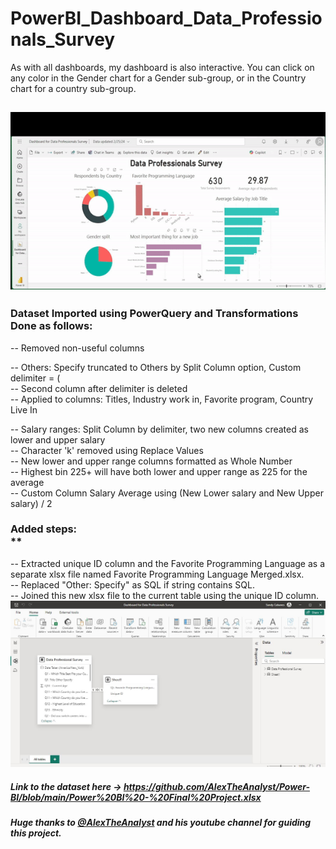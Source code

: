 # PowerBI_Dashboard_Data_Professionals_Survey

As with all dashboards, my dashboard is also interactive.  You can click on any color in the Gender chart for a Gender sub-group, or in the Country chart for a country sub-group.

## ![Here's the walk-through of the dashboard](powerbi_dataprofessionals_survey.gif)

### Dataset Imported using PowerQuery and Transformations Done as follows:
-- Removed non-useful columns

-- Others: Specify truncated to Others by Split Column option, Custom delimiter = ( <br>
-- Second column after delimiter is deleted <br>
-- Applied to columns: Titles, Industry work in, Favorite program, Country Live In <br>

-- Salary ranges: Split Column by delimiter, two new columns created as lower and upper salary <br>
-- Character 'k' removed using Replace Values <br>
-- New lower and upper range columns formatted as Whole Number <br>
-- Highest bin 225+ will have both lower and upper range as 225 for the average <br>
-- Custom Column Salary Average using (New Lower salary and New Upper salary) / 2 <br>

### Added steps:  <br>**
-- Extracted unique ID column and the Favorite Programming Language as a separate xlsx file named Favorite Programming Language Merged.xlsx. <br>
-- Replaced "Other: Specify" as SQL if string contains SQL.  <br>
-- Joined this new xlsx file to the current table using the unique ID column. <br>
![Joined_new_table](Joined_new_table.JPG)

##### Link to the dataset here -> https://github.com/AlexTheAnalyst/Power-BI/blob/main/Power%20BI%20-%20Final%20Project.xlsx

##### Huge thanks to [@AlexTheAnalyst](https://www.youtube.com/watch?v=g0m5sEHPU-s) and his youtube channel for guiding this project.
